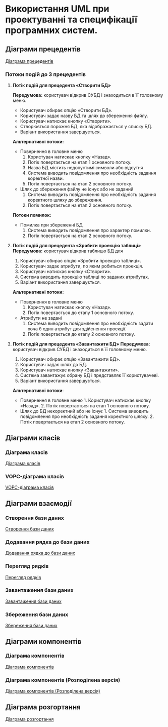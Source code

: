 # Використання UML при проектуванні та специфікації програмних систем.

## Діаграми прецедентів

[Діаграма прецедентів](https://github.com/PoixoN/essential-db/blob/main/img/10.deployment-diagram.png)

### Потоки подій до 3 прецедентів

1. **Потік подій для прецедента «Створити БД»**

   **Передумова:** користувач відкрив СУБД і знаходиться в її головному меню.

   - Користувач обирає опцію «Створити БД».
   - Користувач задає назву БД та шлях до збереження файлу.
   - Користувач натискає кнопку «Створити».
   - Створюється порожня БД, яка відображається у списку БД.
   - Варіант використання завершується.

   **Альтернативні потоки:**

   - Повернення в головне меню
     1. Користувач натискає кнопку «Назад».
     2. Потік повертається на етап 1 основного потоку.
     3. Назва БД містить недопустимі символи або відсутня
     4. Система виводить повідомлення про необхідність задання коректної назви.
     5. Потік повертається на етап 2 основного потоку.
   - Шлях до збереження файлу не існує або не заданий
     1. Система виводить повідомлення про необхідність задання коректного шляху до збереження.
     2. Потік повертається на етап 2 основного потоку.

   **Потоки помилок:**

   - Помилка при збереженні БД
     1. Система виводить повідомлення про характер помилки.
     2. Потік повертається на етап 2 основного потоку.

2. **Потік подій для прецедента «Зробити проекцію таблиці»**
   **Передумова:** користувач відкрив таблицю БД для

   1. Користувач обирає опцію «Зробити проекцію таблиці».
   2. Користувач задає атрибути, по яким робиться проекція.
   3. Користувач натискає кнопку «Створити».
   4. Cистема виводить проекцію таблиці по заданих атрибутах.
   5. Варіант використання завершується.

   **Альтернативні потоки:**

   - Повернення в головне меню
     1. Користувач натискає кнопку «Назад».
     2. Потік повертається до етапу 1 основного потоку.
   - Атрибути не задані
     1. Система виводить повідомлення про необхідність задати хоча б один атрибут для здійснення проекції.
     2. Потік повертається до етапу 2 основного потоку.

3. **Потік подій для прецедента «Завантажити БД»**
   **Передумова:** користувач відкрив СУБД і знаходиться в її головному меню.

   1. Користувач обирає опцію «Завантажити БД».
   2. Користувач задає шлях до БД.
   3. Користувач натискає кнопку «Завантажити».
   4. Система завантажує обрану БД і представляє її користувачеві.
   5. Варіант використання завершується.

   **Альтернативні потоки**:

   - Повернення в головне меню 1. Користувач натискає кнопку «Назад». 2. Потік повертається на етап 1 основного потоку.
   - Шлях до БД некоректний або не існує 1. Система виводить повідомлення про необхідність задання коректного шляху. 2. Потік повертається на етап 2 основного потоку.

## Діаграми класів

### Діаграма класів

[Діаграма класів](https://github.com/PoixoN/essential-db/blob/main/img/1.class-diagram.png)

### VOPC-діаграма класів

[VOPC-діаграма класів](https://github.com/PoixoN/essential-db/blob/main/img/2.vopc-class-diagram.png)

## Діаграми взаємодії

### Створення бази даних

[Створення бази даних](https://github.com/PoixoN/essential-db/blob/main/img/3.sequence-diagram-post-db.png)

### Додавання рядка до бази даних

[Додавання рядка до бази даних](https://github.com/PoixoN/essential-db/blob/main/img/4.sequence-diagram-put-row.png)

### Перегляд рядків

[Перегляд рядків](https://github.com/PoixoN/essential-db/blob/main/img/5.sequence-diagram-get-rows.png)

### Завантаження бази даних

[Завантаження бази даних](https://github.com/PoixoN/essential-db/blob/main/img/6.sequence-diagram-restore-db.png)

### Збереження бази даних

[Збереження бази даних](https://github.com/PoixoN/essential-db/blob/main/img/7.sequence-diagram-save-db.png)

## Діаграми компонентів

### Діаграма компонентів

[Діаграма компонентів](https://github.com/PoixoN/essential-db/blob/main/img/8.component-diagram.png)

### Діаграма компонентів (Розподілена версія)

[Діаграма компонентів (Розподілена версія)](https://github.com/PoixoN/essential-db/blob/main/img/9.component-diagram-distributed-version.png)

## Діаграма розгортання

[ Діаграма розгортання](https://github.com/PoixoN/essential-db/blob/main/img/10.deployment-diagram.png)
